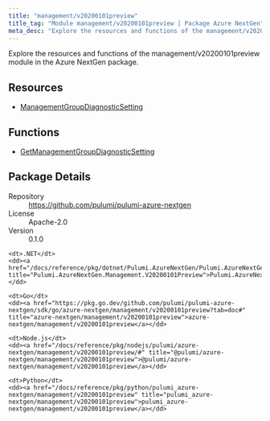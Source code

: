 ```yaml
---
title: "management/v20200101preview"
title_tag: "Module management/v20200101preview | Package Azure NextGen"
meta_desc: "Explore the resources and functions of the management/v20200101preview module in the Azure NextGen package."
---
```


<!-- WARNING: this file was generated by Pulumi Docs Generator. -->
<!-- Do not edit by hand unless you're certain you know what you are doing! -->

Explore the resources and functions of the management/v20200101preview module in the Azure NextGen package.

<h2 id="resources">Resources</h2>
<ul class="api">
    <li><a href="managementgroupdiagnosticsetting" title="ManagementGroupDiagnosticSetting"><span class="symbol resource"></span>ManagementGroupDiagnosticSetting</a></li>
</ul>

<h2 id="functions">Functions</h2>
<ul class="api">
    <li><a href="getmanagementgroupdiagnosticsetting" title="GetManagementGroupDiagnosticSetting"><span class="symbol function"></span>GetManagementGroupDiagnosticSetting</a></li>
</ul>

<h2 id="package-details">Package Details</h2>
<dl class="package-details">
	<dt>Repository</dt>
	<dd><a href="https://github.com/pulumi/pulumi-azure-nextgen">https://github.com/pulumi/pulumi-azure-nextgen</a></dd>
	<dt>License</dt>
	<dd>Apache-2.0</dd>
	<dt>Version</dt>
	<dd>0.1.0</dd>
</dl>



<dl class="tabular">

    <dt>.NET</dt>
    <dd><a href="/docs/reference/pkg/dotnet/Pulumi.AzureNextGen/Pulumi.AzureNextGen.Management.V20200101Preview.html" title="Pulumi.AzureNextGen.Management.V20200101Preview">Pulumi.AzureNextGen.Management.V20200101Preview</a></dd>

    <dt>Go</dt>
    <dd><a href="https://pkg.go.dev/github.com/pulumi/pulumi-azure-nextgen/sdk/go/azure-nextgen/management/v20200101preview?tab=doc#" title="azure-nextgen/management/v20200101preview">azure-nextgen/management/v20200101preview</a></dd>

    <dt>Node.js</dt>
    <dd><a href="/docs/reference/pkg/nodejs/pulumi/azure-nextgen/management/v20200101preview/#" title="@pulumi/azure-nextgen/management/v20200101preview">@pulumi/azure-nextgen/management/v20200101preview</a></dd>

    <dt>Python</dt>
    <dd><a href="/docs/reference/pkg/python/pulumi_azure-nextgen/management/v20200101preview" title="pulumi_azure-nextgen/management/v20200101preview">pulumi_azure-nextgen/management/v20200101preview</a></dd>

</dl>

